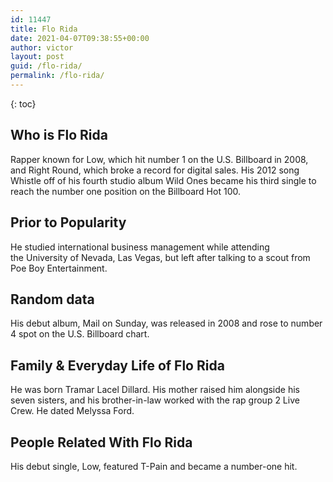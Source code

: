 ```yaml
---
id: 11447
title: Flo Rida
date: 2021-04-07T09:38:55+00:00
author: victor
layout: post
guid: /flo-rida/
permalink: /flo-rida/
---
```



{: toc}


## Who is Flo Rida



Rapper known for Low, which hit number 1 on the U.S. Billboard in 2008, and Right Round, which broke a record for digital sales. His 2012 song Whistle off of his fourth studio album Wild Ones became his third single to reach the number one position on the Billboard Hot 100. 

                
                
                
## Prior to Popularity



He studied international business management while attending the University of Nevada, Las Vegas, but left after talking to a scout from Poe Boy Entertainment. 

                
                
                
## Random data



His debut album, Mail on Sunday, was released in 2008 and rose to number 4 spot on the U.S. Billboard chart. 

                
                
                
## Family & Everyday Life of Flo Rida



He was born Tramar Lacel Dillard. His mother raised him alongside his seven sisters, and his brother-in-law worked with the rap group 2 Live Crew. He dated Melyssa Ford.

                
                
                
## People Related With Flo Rida



His debut single, Low, featured T-Pain and became a number-one hit. 

                
              
            
          
          
          